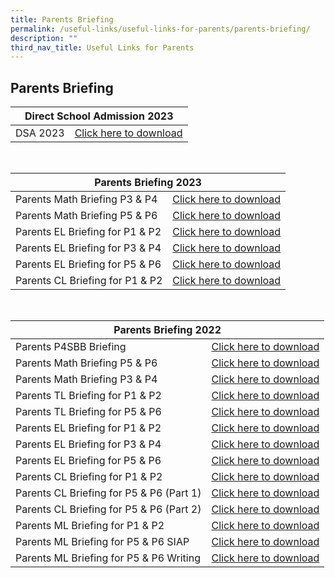 ```yaml
---
title: Parents Briefing
permalink: /useful-links/useful-links-for-parents/parents-briefing/
description: ""
third_nav_title: Useful Links for Parents
---
```

## **Parents Briefing**
<table>
<thead>
  <tr>
    <th colspan="2">Direct School Admission 2023</th>
  </tr>
</thead>
<tbody>
	<tr>
    <td>DSA 2023</td>
    <td><a href="/files/Parents%20Briefing/dsa%20sec%202023.pdf">Click here to download</a></td>
  </tr>
</tbody>
</table>
<br>
<table>
<thead>
  <tr>
    <th colspan="2">Parents Briefing 2023</th>
  </tr>
</thead>
<tbody>
	<tr>
    <td>Parents Math Briefing P3 &amp; P4</td>
    <td><a href="/files/Parents%20Briefing/Parents Math Briefing for P3 &amp; P4 2023.pdf">Click here to download</a></td>
  </tr>
  <tr>
    <td>Parents Math Briefing P5 &amp; P6</td>
    <td><a href="/files/Parents%20Briefing/P5P6 Parent's Briefing 2023.pdf">Click here to download</a></td>
  </tr>
		<tr>
<td>Parents EL Briefing for P1 &amp; P2</td>
    <td><a href="/files/Parents%20Briefing/Parents EL Briefing for P1 &amp; P2 2023.pdf">Click here to download</a></td>
  </tr>
	<tr>
<td>Parents EL Briefing for P3 &amp; P4</td>
    <td><a href="/files/Parents%20Briefing/Parents EL Briefing for P3 &amp; P4 2023.pdf">Click here to download</a></td>
  </tr>
	<tr>
<td>Parents EL Briefing for P5 &amp; P6</td>
    <td><a href="/files/Parents%20Briefing/Parents EL Briefing for P5 &amp; P6 2023.pdf">Click here to download</a></td>
  </tr>
	<tr>
<td>Parents CL Briefing for P1 &amp; P2</td>
    <td><a href="/files/Parents%20Briefing/Parents CL Briefing for P1 &amp; P2 2023.pdf">Click here to download</a></td>
  </tr>
</tbody>
</table>
<br>
<table>
<thead>
  <tr>
    <th colspan="2">Parents Briefing 2022</th>
  </tr>
</thead>
<tbody>
  <tr>
    <td>Parents P4SBB Briefing</td>
    <td><a href="/files/Parents%20Briefing/P4SBB%202022_22%20July.pdf" target="_blank" rel="noopener noreferrer">Click here to download</a></td>
  </tr>
  <tr>
    <td>Parents Math Briefing P5 &amp; P6</td>
    <td> <a href="/files/Parents%20Briefing/PDF%20P5P6%20Parents%20Briefing%202022%20.pdf" target="_blank" rel="noopener noreferrer">Click here to download</a> </td>
  </tr>
  <tr>
    <td>Parents Math Briefing P3 &amp; P4 </td>
    <td><a href="/files/Parents%20Briefing/Maths%20P3P4%20Parents%20Briefing%202022.pdf">Click here to download</a> </td>
  </tr>
  <tr>
    <td>Parents TL Briefing for P1 &amp; P2</td>
    <td><a href="/files/Parents%20Briefing/P1%20P2%20Parents%20Workshop.pdf">Click here to download</a> </td>
  </tr>
  <tr>
    <td>Parents TL Briefing for P5 &amp; P6 </td>
    <td><a href="/files/Parents%20Briefing/P5%20P6%20Parents%20Briefing%20-%20for%20website.pdf">Click here to download</a> </td>
  </tr>
  <tr>
    <td>Parents EL Briefing for P1 &amp; P2</td>
    <td><a href="/files/Parents%20Briefing/Parents%20Workshop%202022_P1%20and%20P2_%20School%20Website.pdf">Click here to download</a> </td>
  </tr>
  <tr>
    <td>Parents EL Briefing for P3 &amp; P4 </td>
    <td><a href="/files/Parents%20Briefing/Parents%20Workshop%202022_P3%20%20P4_School%20Website.pdf">Click here to download</a> </td>
  </tr>
  <tr>
    <td>Parents EL Briefing for P5 &amp; P6</td>
    <td><a href="/files/Parents%20Briefing/Parents%20Webinar%202022_P5%20%20P6_Website.pdf">Click here to download</a> </td>
  </tr>
  <tr>
    <td>Parents CL Briefing for P1 &amp; P2 </td>
    <td><a href="/files/Parents%20Briefing/P1%20%20P2%20CL%20Parent%20Workshop.pdf">Click here to download</a> </td>
  </tr>
  <tr>
    <td>Parents CL Briefing for P5 &amp; P6 (Part 1)</td>
    <td><a href="/files/Parents%20Briefing/P5%20%20P6%20CL%20Parent%20Workshop%20Part%201.pdf">Click here to download</a> </td>
  </tr>
  <tr>
    <td>Parents CL Briefing for P5 &amp; P6 (Part 2) </td>
    <td><a href="/files/Parents%20Briefing/P5%20%20P6%20CL%20Parent%20Workshop%20Part%202.pdf">Click here to download</a> </td>
  </tr>
  <tr>
    <td> Parents ML Briefing for P1 &amp; P2</td>
    <td><a href="/files/Parents%20Briefing/ML%20P1%20%20P2%20Parents%20Workshop.pdf">Click here to download</a> </td>
  </tr>
  <tr>
    <td>  Parents ML Briefing for P5 &amp; P6 SIAP</td>
    <td><a href="/files/Parents%20Briefing/ML%20P5-P6%20Parents%20Workshop%20SIAP%202022.pdf">Click here to download</a> </td>
  </tr>
  <tr>
    <td>  Parents ML Briefing for P5 &amp; P6 Writing </td>
    <td><a href="/files/Parents%20Briefing/ML%20Parents%20Workshop%20P5-P6%202022%20Writing.pdf">Click here to download</a> </td>
  </tr>
</tbody>
</table>

<br>